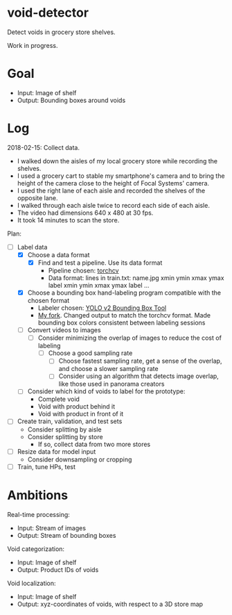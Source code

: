 # void-detector

Detect voids in grocery store shelves.

Work in progress.

# Goal

- Input: Image of shelf
- Output: Bounding boxes around voids

# Log

2018-02-15: Collect data.
- I walked down the aisles of my local grocery store while recording the shelves.
- I used a grocery cart to stable my smartphone's camera and to bring the height of the camera close to the height of Focal Systems' camera.
- I used the right lane of each aisle and recorded the shelves of the opposite lane.
- I walked through each aisle twice to record each side of each aisle.
- The video had dimensions 640 x 480 at 30 fps.
- It took 14 minutes to scan the store.

Plan:
- [ ] Label data
  - [x] Choose a data format
    - [x] Find and test a pipeline. Use its data format
      - Pipeline chosen: [torchcv](https://github.com/kuangliu/torchcv/)
      - Data format: lines in train.txt: name.jpg xmin ymin xmax ymax label xmin ymin xmax ymax label ...
  - [x] Choose a bounding box hand-labeling program compatible with the chosen format
    - Labeler chosen: [YOLO v2 Bounding Box Tool](https://github.com/Cartucho/yolo-boundingbox-labeler-GUI)
    - [My fork](https://github.com/MattKleinsmith/yolo-boundingbox-labeler-GUI/tree/patch-1-1). Changed output to match the torchcv format. Made bounding box colors consistent between labeling sessions
  - [ ] Convert videos to images
    - [ ] Consider minimizing the overlap of images to reduce the cost of labeling
      - [ ] Choose a good sampling rate
        - [ ] Choose fastest sampling rate, get a sense of the overlap, and choose a slower sampling rate
        - [ ] Consider using an algorithm that detects image overlap, like those used in panorama creators
  - [ ] Consider which kind of voids to label for the prototype:
    - Complete void
    - Void with product behind it
    - Void with product in front of it
- [ ] Create train, validation, and test sets
  - Consider splitting by aisle
  - Consider splitting by store
    - If so, collect data from two more stores
- [ ] Resize data for model input
  - Consider downsampling or cropping
- [ ] Train, tune HPs, test

# Ambitions

Real-time processing:
- Input: Stream of images
- Output: Stream of bounding boxes

Void categorization:
- Input: Image of shelf
- Output: Product IDs of voids

Void localization:
- Input: Image of shelf
- Output: xyz-coordinates of voids, with respect to a 3D store map
